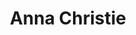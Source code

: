 ---
title: Anna Christie
year: 1967
opening_date: 1967-01-21
closing_date: 1967-01-28
layout: productions
featured_image: 
image_caption:
image_credit:
playbill:
category:
Theatre: Theatre Jacksonville
Venue: Little Theatre
cast:
  "Johnny-The-Priest": Richard A. Bloodgood
  Two Longshoremen: Robert Smith
  A Girl: Bob Starr
  A Postman: Sara Jo Berman
  Larry: Marshall Nazworth
  Chris Christopherson: Wade Popwell
  Simeon Winthrop: Norman Howard
  Marthy Owen: Terry McIntire
  Anna Christopherson: Doreen Madden
  Mat Burke: Thomas O'Hagan
crew:
  Director: George Ballis
  Scenic Production: Larry Riddle
  Stage Manager: Gil Gimbel
  Assistant Stage Manager: Sara Jo Berman
  Costumes: 
    - Gwen Nearhoof
    - Gert Berman
  Properties: Sara Jo Berman
  Make-up:
    - Marcy Massaniso
    - Robert L. Smith
  Lighting: Al Gimbel
  Sound:
    - Nancy Keller
    - Helen Roberts
  Scenery:
    - Al Gimbel
    - Walter Quattlebaum
    - David Witten
    - Charles Vance
    - Marshall Nazworth
    - Sara Jo Berman
    - Hal Nearhoof
  About the Cast notes: Jean Goodman
understudies:
orchestra:
external_links:
---